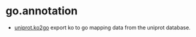 ﻿# go.annotation



+ [uniprot.ko2go](go.annotation/uniprot.ko2go.1) export ko to go mapping data from the uniprot database.
